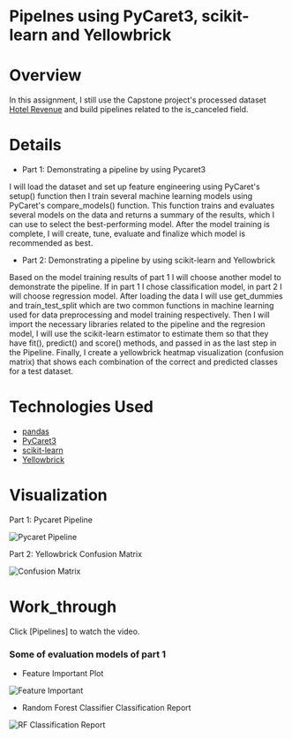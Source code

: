 # Pipelnes using PyCaret3, scikit-learn and Yellowbrick

# Overview
In this assignment, I still use the Capstone project's processed dataset [Hotel Revenue](https://www.kaggle.com/datasets/govindkrishnadas/hotel-revenue) and build pipelines related to the is_canceled field.

# Details
* Part 1: Demonstrating a pipeline by using Pycaret3

I will load the dataset and set up feature engineering using PyCaret's setup() function then I train several machine learning models using PyCaret's compare_models() function. This function trains and evaluates several models on the data and returns a summary of the results, which I can use to select the best-performing model. After the model training is complete, I will create, tune, evaluate and finalize which model is recommended as best.

* Part 2: Demonstrating a pipeline by using scikit-learn and Yellowbrick

Based on the model training results of part 1 I will choose another model to demonstrate the pipeline. If in part 1 I chose classification model, in part 2 I will choose regression model. After loading the data I will use get_dummies and train_test_split which are two common functions in machine learning used for data preprocessing and model training respectively. Then I will import the necessary libraries related to the pipeline and the regresion model, I will use the scikit-learn estimator to estimate them so that they have fit(), predict() and score() methods, and passed in as the last step in the Pipeline. Finally, I create a yellowbrick heatmap visualization (confusion matrix) that shows each combination of the correct and predicted classes for a test dataset.

# Technologies Used
* [pandas](https://pypi.org/project/pandas/)
* [PyCaret3](https://pycaret.org)
* [scikit-learn](https://scikit-learn.org/stable/index.html)
* [Yellowbrick](https://www.scikit-yb.org/en/latest/index.html)

# Visualization
Part 1: Pycaret Pipeline

![Pycaret Pipeline](https://user-images.githubusercontent.com/122539964/232178699-720c3df3-3144-41cb-9a9e-fa9fb1bed344.png)

Part 2: Yellowbrick Confusion Matrix

![Confusion Matrix](https://user-images.githubusercontent.com/122539964/232178755-3b08c869-7dc2-4e17-b8b1-0bcd0c3d6bbc.png)

# Work_through

Click [Pipelines] to watch the video.

### Some of evaluation models of part 1

* Feature Important Plot

![Feature Important](https://user-images.githubusercontent.com/122539964/232178832-0d6f1316-2aa9-420b-8d0d-0d966312d371.png)

* Random Forest Classifier Classification Report

![RF Classification Report](https://user-images.githubusercontent.com/122539964/232178842-a7910acb-c233-4698-a4fb-eb833bccfdbf.png)
